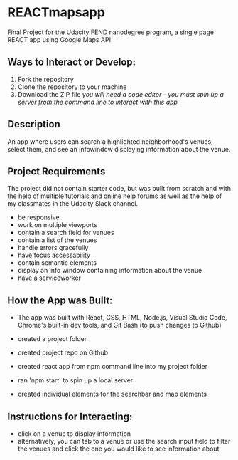 # REACTmapsapp
Final Project for the Udacity FEND nanodegree program, a single page REACT app using Google Maps API 

## Ways to Interact or Develop:
1. Fork the repository
2. Clone the repository to your machine
3. Download the ZIP file
*you will need a code editor - you must spin up a server from the command line to interact with this app*

## Description
An app where users can search a highlighted neighborhood's venues, select them, and see an infowindow displaying information about the venue.

## Project Requirements
The project did not contain starter code, but was built from scratch and with the help of multiple tutorials and online help forums as well as the help of my classmates in the Udacity Slack channel.
- be responsive 
- work on multiple viewports
- contain a search field for venues
- contain a list of the venues
- handle errors gracefully
- have focus accessability
- contain semantic elements 
- display an info window containing information about the venue
- have a serviceworker

## How the App was Built:
- The app was built with React, CSS, HTML, Node.js, Visual Studio Code, Chrome's built-in dev tools, and Git Bash (to push changes to Github)

- created a project folder
- created project repo on Github
- created react app from npm command line into my project folder
- ran 'npm start' to spin up a local server
- created individual elements for the searchbar and map elements

## Instructions for Interacting:
- click on a venue to display information
- alternatively, you can tab to a venue or use the search input field to filter the venues and click the one you would like to see    information about 




